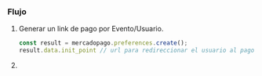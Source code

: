 ### Flujo

1. Generar un link de pago por Evento/Usuario.
    ```javascript
    const result = mercadopago.preferences.create();
    result.data.init_point // url para redireccionar el usuario al pago en Mercadopago
    ```
    
2. 